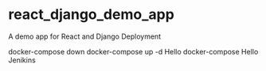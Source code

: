 # react_django_demo_app
A demo app for React and Django Deployment

docker-compose down
docker-compose up -d
Hello docker-compose
Hello Jenikins
